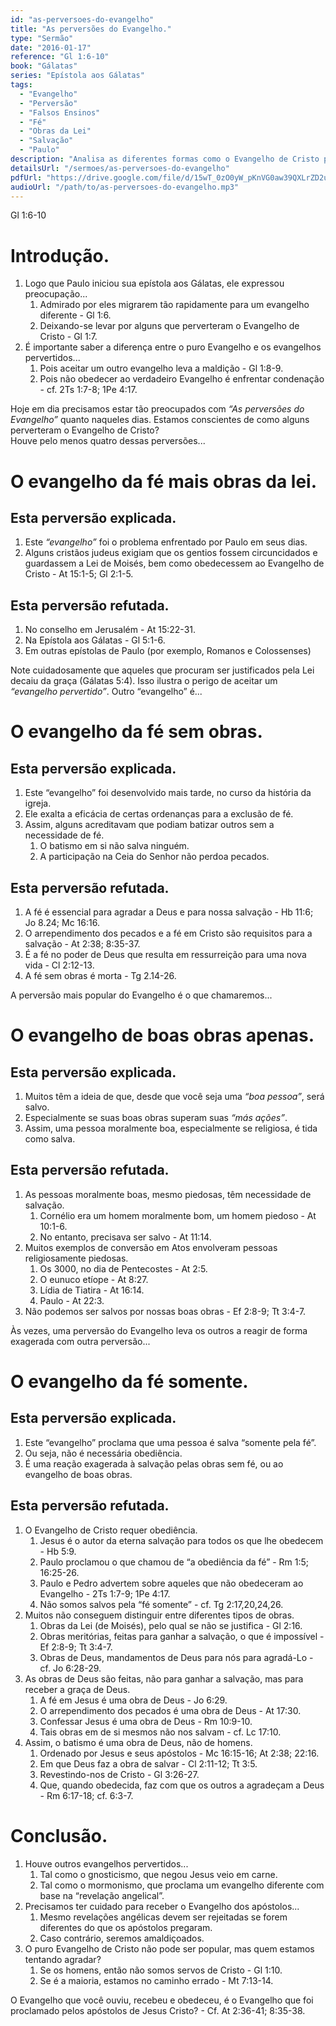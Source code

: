 ```yaml
---
id: "as-perversoes-do-evangelho"
title: "As perversões do Evangelho."
type: "Sermão"
date: "2016-01-17"
reference: "Gl 1:6-10"
book: "Gálatas"
series: "Epístola aos Gálatas"
tags:
  - "Evangelho"
  - "Perversão"
  - "Falsos Ensinos"
  - "Fé"
  - "Obras da Lei"
  - "Salvação"
  - "Paulo"
description: "Analisa as diferentes formas como o Evangelho de Cristo pode ser pervertido, incluindo o evangelho da fé mais obras, fé sem obras, boas obras apenas, e fé somente, e a importância de aderir ao puro Evangelho."
detailsUrl: "/sermoes/as-perversoes-do-evangelho"
pdfUrl: "https://drive.google.com/file/d/15wT_0zO0yW_pKnVG0aw39QXLrZD2upTR/view?usp=drive_link"
audioUrl: "/path/to/as-perversoes-do-evangelho.mp3"
---
```

Gl 1:6-10

# Introdução.

1. Logo que Paulo iniciou sua epístola aos Gálatas, ele expressou preocupação...  
   1. Admirado por eles migrarem tão rapidamente para um evangelho diferente - Gl 1:6.  
   2. Deixando-se levar por alguns que perverteram o Evangelho de Cristo - Gl 1:7.  
2. É importante saber a diferença entre o puro Evangelho e os evangelhos pervertidos...  
   1. Pois aceitar um outro evangelho leva a maldição - Gl 1:8-9.  
   2. Pois não obedecer ao verdadeiro Evangelho é enfrentar condenação - cf. 2Ts 1:7-8; 1Pe 4:17.

Hoje em dia precisamos estar tão preocupados com *“As perversões do Evangelho”* quanto naqueles dias. Estamos conscientes de como alguns perverteram o Evangelho de Cristo?  
Houve pelo menos quatro dessas perversões...

# O evangelho da fé mais obras da lei.

## Esta perversão explicada.

1. Este *“evangelho”* foi o problema enfrentado por Paulo em seus dias.  
2. Alguns cristãos judeus exigiam que os gentios fossem circuncidados e guardassem a Lei de Moisés, bem como obedecessem ao Evangelho de Cristo - At 15:1-5; Gl 2:1-5.

## Esta perversão refutada.

1. No conselho em Jerusalém - At 15:22-31.  
2. Na Epístola aos Gálatas - Gl 5:1-6.  
3. Em outras epístolas de Paulo (por exemplo, Romanos e Colossenses)

Note cuidadosamente que aqueles que procuram ser justificados pela Lei decaiu da graça (Gálatas 5:4). Isso ilustra o perigo de aceitar um *“evangelho pervertido”*. Outro “evangelho” é...

# O evangelho da fé sem obras.

## Esta perversão explicada.

1. Este “evangelho” foi desenvolvido mais tarde, no curso da história da igreja.  
2. Ele exalta a eficácia de certas ordenanças para a exclusão de fé.  
3. Assim, alguns acreditavam que podiam batizar outros sem a necessidade de fé.  
    1. O batismo em si não salva ninguém.  
    2. A participação na Ceia do Senhor não perdoa pecados.

## Esta perversão refutada.

1. A fé é essencial para agradar a Deus e para nossa salvação - Hb 11:6; Jo 8.24; Mc 16:16.  
2. O arrependimento dos pecados e a fé em Cristo são requisitos para a salvação - At 2:38; 8:35-37.  
3. É a fé no poder de Deus que resulta em ressurreição para uma nova vida - Cl 2:12-13.  
4. A fé sem obras é morta - Tg 2.14-26.

A perversão mais popular do Evangelho é o que chamaremos...

# O evangelho de boas obras apenas.

## Esta perversão explicada.

1. Muitos têm a ideia de que, desde que você seja uma *“boa pessoa”*, será salvo.  
2. Especialmente se suas boas obras superam suas *“más ações”*.  
3. Assim, uma pessoa moralmente boa, especialmente se religiosa, é tida como salva.

## Esta perversão refutada.

1. As pessoas moralmente boas, mesmo piedosas, têm necessidade de salvação.  
    1. Cornélio era um homem moralmente bom, um homem piedoso - At 10:1-6.  
    2. No entanto, precisava ser salvo - At 11:14.  
2. Muitos exemplos de conversão em Atos envolveram pessoas religiosamente piedosas.  
    1. Os 3000, no dia de Pentecostes - At 2:5.  
    2. O eunuco etíope - At 8:27.  
    3. Lídia de Tiatira - At 16:14.  
    4. Paulo - At 22:3.  
3. Não podemos ser salvos por nossas boas obras - Ef 2:8-9; Tt 3:4-7.

Às vezes, uma perversão do Evangelho leva os outros a reagir de forma exagerada com outra perversão...

# O evangelho da fé somente.

## Esta perversão explicada.

1. Este “evangelho” proclama que uma pessoa é salva “somente pela fé”.  
2. Ou seja, não é necessária obediência.  
3. É uma reação exagerada à salvação pelas obras sem fé, ou ao evangelho de boas obras.

## Esta perversão refutada.

1. O Evangelho de Cristo requer obediência.  
    1. Jesus é o autor da eterna salvação para todos os que lhe obedecem - Hb 5:9.  
    2. Paulo proclamou o que chamou de “a obediência da fé” - Rm 1:5; 16:25-26.  
    3. Paulo e Pedro advertem sobre aqueles que não obedeceram ao Evangelho - 2Ts 1:7-9; 1Pe 4:17.  
    4. Não somos salvos pela “fé somente” - cf. Tg 2:17,20,24,26.  
2. Muitos não conseguem distinguir entre diferentes tipos de obras.  
    1. Obras da Lei (de Moisés), pelo qual se não se justifica - Gl 2:16.  
    2. Obras meritórias, feitas para ganhar a salvação, o que é impossível - Ef 2:8-9; Tt 3:4-7.  
    3. Obras de Deus, mandamentos de Deus para nós para agradá-Lo - cf. Jo 6:28-29.  
3. As obras de Deus são feitas, não para ganhar a salvação, mas para receber a graça de Deus.  
    1. A fé em Jesus é uma obra de Deus - Jo 6:29.  
    2. O arrependimento dos pecados é uma obra de Deus - At 17:30.  
    3. Confessar Jesus é uma obra de Deus - Rm 10:9-10.  
    4. Tais obras em de si mesmos não nos salvam - cf. Lc 17:10.  
4. Assim, o batismo é uma obra de Deus, não de homens.  
    1. Ordenado por Jesus e seus apóstolos - Mc 16:15-16; At 2:38; 22:16.  
    2. Em que Deus faz a obra de salvar - Cl 2:11-12; Tt 3:5.  
    3. Revestindo-nos de Cristo - Gl 3:26-27.  
    4. Que, quando obedecida, faz com que os outros a agradeçam a Deus - Rm 6:17-18; cf. 6:3-7.

# Conclusão.

1. Houve outros evangelhos pervertidos...  
   1. Tal como o gnosticismo, que negou Jesus veio em carne.  
   2. Tal como o mormonismo, que proclama um evangelho diferente com base na “revelação angelical”.  
2. Precisamos ter cuidado para receber o Evangelho dos apóstolos...  
   1. Mesmo revelações angélicas devem ser rejeitadas se forem diferentes do que os apóstolos pregaram.  
   2. Caso contrário, seremos amaldiçoados.  
3. O puro Evangelho de Cristo não pode ser popular, mas quem estamos tentando agradar?  
   1. Se os homens, então não somos servos de Cristo - Gl 1:10.  
   2. Se é a maioria, estamos no caminho errado - Mt 7:13-14.

O Evangelho que você ouviu, recebeu e obedeceu, é o Evangelho que foi proclamado pelos apóstolos de Jesus Cristo? - Cf. At 2:36-41; 8:35-38.
